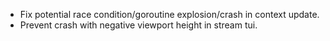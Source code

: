 - Fix potential race condition/goroutine explosion/crash in context update.
- Prevent crash with negative viewport height in stream tui.
